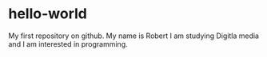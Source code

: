 # hello-world
My first repository on github.
My name is Robert
I am studying Digitla media and I am interested in programming.

